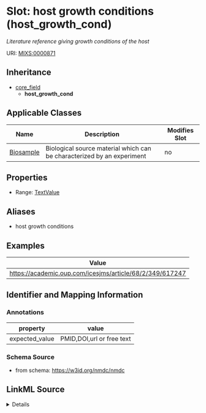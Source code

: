 # Slot: host growth conditions (host_growth_cond)


_Literature reference giving growth conditions of the host_



URI: [MIXS:0000871](https://w3id.org/mixs/0000871)




## Inheritance

* [core_field](core_field.md)
    * **host_growth_cond**





## Applicable Classes

| Name | Description | Modifies Slot |
| --- | --- | --- |
[Biosample](Biosample.md) | Biological source material which can be characterized by an experiment |  no  |







## Properties

* Range: [TextValue](TextValue.md)



## Aliases


* host growth conditions




## Examples

| Value |
| --- |
| https://academic.oup.com/icesjms/article/68/2/349/617247 |

## Identifier and Mapping Information





### Annotations

| property | value |
| --- | --- |
| expected_value | PMID,DOI,url or free text || occurrence | 1 |



### Schema Source


* from schema: https://w3id.org/nmdc/nmdc




## LinkML Source

<details>
```yaml
name: host_growth_cond
annotations:
  expected_value:
    tag: expected_value
    value: PMID,DOI,url or free text
  occurrence:
    tag: occurrence
    value: '1'
description: Literature reference giving growth conditions of the host
title: host growth conditions
examples:
- value: https://academic.oup.com/icesjms/article/68/2/349/617247
from_schema: https://w3id.org/nmdc/nmdc
aliases:
- host growth conditions
rank: 1000
is_a: core field
string_serialization: '{PMID}|{DOI}|{URL}|{text}'
slot_uri: MIXS:0000871
multivalued: false
alias: host_growth_cond
domain_of:
- Biosample
range: TextValue

```
</details>